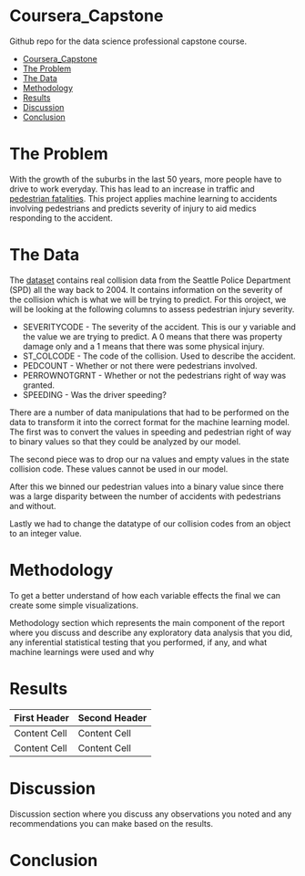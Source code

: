 # Coursera_Capstone
Github repo for the data science professional capstone course.
- [Coursera_Capstone](#coursera_capstone)
- [The Problem](#the-problem)
- [The Data](#the-data)
- [Methodology](#methodology)
- [Results](#results)
- [Discussion](#discussion)
- [Conclusion](#conclusion)

# The Problem

With the growth of the suburbs in the last 50 years, more people have to drive to work everyday. This has lead to an increase in traffic and [pedestrian fatalities](https://www.ghsa.org/resources/news-releases/pedestrians20). This project applies machine learning to accidents involving pedestrians and predicts severity of injury to aid medics responding to the accident. 


# The Data

The [dataset](https://www.seattle.gov/Documents/Departments/SDOT/GIS/Collisions_OD.pdf) contains real collision data from the Seattle Police Department (SPD) all the way back to 2004. It contains information on the severity of the collision which is what we will be trying to predict. For this oroject, we will be looking at the following columns to assess pedestrian injury severity.

* SEVERITYCODE - The severity of the accident. This is our y variable and the value we are trying to predict. A 0 means that there was property damage only and a 1 means that there was some physical injury.
* ST_COLCODE - The code of the collision. Used to describe the accident.
* PEDCOUNT - Whether or not there were pedestrians involved.
* PERROWNOTGRNT - Whether or not the pedestrians right of way was granted.
* SPEEDING - Was the driver speeding?

There are a number of data manipulations that had to be performed on the data to transform it into the correct format for the machine learning model. The first was to convert the values in speeding and pedestrian right of way to binary values so that they could be analyzed by our model.

The second piece was to drop our na values and empty values in the state collision code. These values cannot be used in our model.

After this we binned our pedestrian values into a binary value since there was a large disparity between the number of accidents with pedestrians and without. 

Lastly we had to change the datatype of our collision codes from an object to an integer value.

# Methodology

To get a better understand of how each variable effects the final we can create some simple visualizations.

Methodology section which represents the main component of the report where you discuss and describe any exploratory data analysis that you did, any inferential statistical testing that you performed, if any, and what machine learnings were used and why

# Results

| First Header  | Second Header |
| ------------- | ------------- |
| Content Cell  | Content Cell  |
| Content Cell  | Content Cell  |

# Discussion

Discussion section where you discuss any observations you noted and any recommendations you can make based on the results.

# Conclusion
